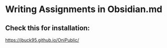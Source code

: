 # Writing Assignments in Obsidian.md

## Check this for installation: 


https://jbuck95.github.io/OniPublic/


